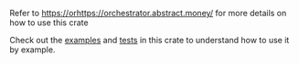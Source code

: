 Refer to [https://orhttps://orchestrator.abstract.money/](https://orchestrator.abstract.money/) for more details on how to use this crate

Check out the [examples](./examples) and [tests](./tests) in this crate to understand how to use it by example.
